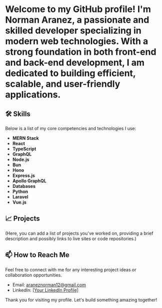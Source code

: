 # Welcome to my GitHub profile! I'm Norman Aranez, a passionate and skilled developer specializing in modern web technologies. With a strong foundation in both front-end and back-end development, I am dedicated to building efficient, scalable, and user-friendly applications.

## 🛠 Skills

Below is a list of my core competencies and technologies I use:

- **MERN Stack**
- **React**
- **TypeScript**
- **GraphQL**
- **Node.js**
- **Bun**
- **Hono**
- **Express.js**
- **Apollo GraphQL**
- **Databases**
- **Python**
- **Laravel**
- **Vue.js**


## 📈 Projects

(Here, you can add a list of projects you've worked on, providing a brief description and possibly links to live sites or code repositories.)

## 📫 How to Reach Me

Feel free to connect with me for any interesting project ideas or collaboration opportunities.

- Email: araneznorman12@gmail.com
- LinkedIn: [[Your LinkedIn Profile]](https://www.linkedin.com/in/norman-ara%C3%B1ez-71766b137/)

Thank you for visiting my profile. Let's build something amazing together!
